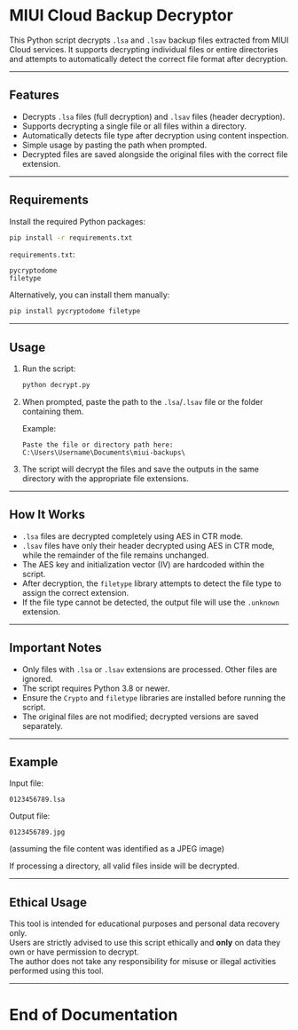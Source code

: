 # MIUI Cloud Backup Decryptor

This Python script decrypts `.lsa` and `.lsav` backup files extracted from MIUI Cloud services. It supports decrypting individual files or entire directories and attempts to automatically detect the correct file format after decryption.

---

## Features

- Decrypts `.lsa` files (full decryption) and `.lsav` files (header decryption).
- Supports decrypting a single file or all files within a directory.
- Automatically detects file type after decryption using content inspection.
- Simple usage by pasting the path when prompted.
- Decrypted files are saved alongside the original files with the correct file extension.

---

## Requirements

Install the required Python packages:

```bash
pip install -r requirements.txt
```

`requirements.txt`:

```
pycryptodome
filetype
```

Alternatively, you can install them manually:

```bash
pip install pycryptodome filetype
```

---

## Usage

1. Run the script:

    ```bash
    python decrypt.py
    ```

2. When prompted, paste the path to the `.lsa`/`.lsav` file or the folder containing them.

    Example:

    ```
    Paste the file or directory path here: C:\Users\Username\Documents\miui-backups\
    ```

3. The script will decrypt the files and save the outputs in the same directory with the appropriate file extensions.

---

## How It Works

- `.lsa` files are decrypted completely using AES in CTR mode.
- `.lsav` files have only their header decrypted using AES in CTR mode, while the remainder of the file remains unchanged.
- The AES key and initialization vector (IV) are hardcoded within the script.
- After decryption, the `filetype` library attempts to detect the file type to assign the correct extension.
- If the file type cannot be detected, the output file will use the `.unknown` extension.

---

## Important Notes

- Only files with `.lsa` or `.lsav` extensions are processed. Other files are ignored.
- The script requires Python 3.8 or newer.
- Ensure the `Crypto` and `filetype` libraries are installed before running the script.
- The original files are not modified; decrypted versions are saved separately.

---

## Example

Input file:

```
0123456789.lsa
```

Output file:

```
0123456789.jpg
```

(assuming the file content was identified as a JPEG image)

If processing a directory, all valid files inside will be decrypted.

---

## Ethical Usage

This tool is intended for educational purposes and personal data recovery only.  
Users are strictly advised to use this script ethically and **only** on data they own or have permission to decrypt.  
The author does not take any responsibility for misuse or illegal activities performed using this tool.

---

# End of Documentation
